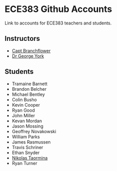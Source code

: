 # ECE383 Github Accounts

Link to accounts for ECE383 teachers and students.

## Instructors

- [Capt Branchflower](https://www.github.com/toddbranch)
- [Dr George York](https://www.github.com/GeorgeYork)

## Students

- Tramaine Barnett
- Brandon Belcher
- Michael Bentley
- Colin Busho
- Kevin Cooper
- Ryan Good
- John Miller
- Kevan Mordan
- Jason Mossing
- Geoffrey Novakowski
- William Parks
- James Rasmussen
- Travis Schriner
- Ethan Snyder
- [Nikolas Taormina](https://www.github.com/ntaormina)
- Ryan Turner
